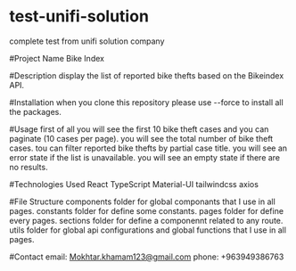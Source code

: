 # test-unifi-solution
complete test from unifi solution company

#Project Name
Bike Index

#Description
display the list of reported bike thefts based on the Bikeindex API.

#Installation
when you clone this repository please use --force to install all the packages.

#Usage
first of all you will see the first 10 bike theft cases and you can paginate (10 cases per page).
you will see the total number of bike theft cases.
tou can filter reported bike thefts by partial case title.
you will see  an error state if the list is unavailable.
you will see  an empty state if there are no results.

#Technologies Used
React
TypeScript
Material-UI
tailwindcss
axios

#File Structure
components folder for global componants that I use in all pages.
constants folder for define some constants.
pages folder for define every pages.
sections folder for define a componennt related to any route.
utils folder for global api configurations and global functions that I use in all pages.

#Contact
email: Mokhtar.khamam123@gmail.com
phone: +963949386763


